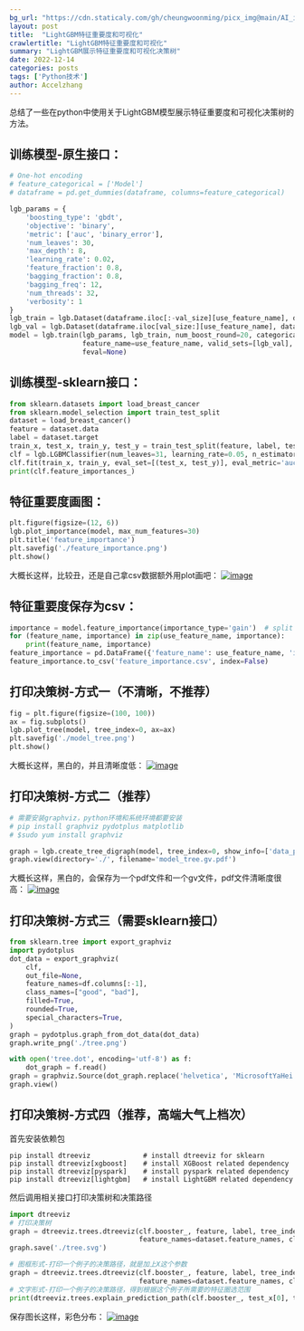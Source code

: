 ```yaml
---
bg_url: "https://cdn.staticaly.com/gh/cheungwoonming/picx_img@main/AI_img/AI-image-005.png"
layout: post
title:  "LightGBM特征重要度和可视化"
crawlertitle: "LightGBM特征重要度和可视化"
summary: "LightGBM展示特征重要度和可视化决策树"
date: 2022-12-14
categories: posts
tags: ['Python技术']
author: Accelzhang
---
```


总结了一些在python中使用关于LightGBM模型展示特征重要度和可视化决策树的方法。

## 训练模型-原生接口：
```python
# One-hot encoding
# feature_categorical = ['Model']
# dataframe = pd.get_dummies(dataframe, columns=feature_categorical)

lgb_params = {
    'boosting_type': 'gbdt',
    'objective': 'binary',
    'metric': ['auc', 'binary_error'],
    'num_leaves': 30,
    'max_depth': 8,
    'learning_rate': 0.02,
    'feature_fraction': 0.8,
    'bagging_fraction': 0.8,
    'bagging_freq': 12,
    'num_threads': 32,
    'verbosity': 1
}
lgb_train = lgb.Dataset(dataframe.iloc[:-val_size][use_feature_name], dataframe.iloc[:-val_size]['label'])
lgb_val = lgb.Dataset(dataframe.iloc[val_size:][use_feature_name], dataframe.iloc[val_size:]['label'])
model = lgb.train(lgb_params, lgb_train, num_boost_round=20, categorical_feature=use_categorical_feature,
                  feature_name=use_feature_name, valid_sets=[lgb_val], early_stopping_rounds=10, verbose_eval=1,
                  feval=None)
```

## 训练模型-sklearn接口：
```python
from sklearn.datasets import load_breast_cancer
from sklearn.model_selection import train_test_split
dataset = load_breast_cancer()
feature = dataset.data
label = dataset.target
train_x, test_x, train_y, test_y = train_test_split(feature, label, test_size=0.2)
clf = lgb.LGBMClassifier(num_leaves=31, learning_rate=0.05, n_estimators=20)
clf.fit(train_x, train_y, eval_set=[(test_x, test_y)], eval_metric='auc', early_stopping_rounds=5)
print(clf.feature_importances_)
```

## 特征重要度画图：
```python
plt.figure(figsize=(12, 6))
lgb.plot_importance(model, max_num_features=30)
plt.title('feature_importance')
plt.savefig('./feature_importance.png')
plt.show()
```
大概长这样，比较丑，还是自己拿csv数据额外用plot画吧：
[![image]({{site.images}}/2022/2022-12-14-1.png)]({{site.images}}/2022/2022-12-14-1.png)

## 特征重要度保存为csv：
```python
importance = model.feature_importance(importance_type='gain')  # split
for (feature_name, importance) in zip(use_feature_name, importance):
    print(feature_name, importance)
feature_importance = pd.DataFrame({'feature_name': use_feature_name, 'importance': importance})
feature_importance.to_csv('feature_importance.csv', index=False)
```

## 打印决策树-方式一（不清晰，不推荐）
```python
fig = plt.figure(figsize=(100, 100))
ax = fig.subplots()
lgb.plot_tree(model, tree_index=0, ax=ax)
plt.savefig('./model_tree.png')
plt.show()
```
大概长这样，黑白的，并且清晰度低：
[![image]({{site.images}}/2022/2022-12-14-2.png)]({{site.images}}/2022/2022-12-14-2.png)


## 打印决策树-方式二（推荐）
```python
# 需要安装graphviz，python环境和系统环境都要安装
# pip install graphviz pydotplus matplotlib
# $sudo yum install graphviz

graph = lgb.create_tree_digraph(model, tree_index=0, show_info=['data_percentage', 'internal_value', 'internal_weight'], orientation='vertical')
graph.view(directory='./', filename='model_tree.gv.pdf')
```
大概长这样，黑白的，会保存为一个pdf文件和一个gv文件，pdf文件清晰度很高：
[![image]({{site.images}}/2022/2022-12-14-3.png)]({{site.images}}/2022/2022-12-14-3.png)


## 打印决策树-方式三（需要sklearn接口）
```python
from sklearn.tree import export_graphviz
import pydotplus
dot_data = export_graphviz(
    clf,
    out_file=None,
    feature_names=df.columns[:-1],
    class_names=["good", "bad"],
    filled=True,
    rounded=True,
    special_characters=True,
)
graph = pydotplus.graph_from_dot_data(dot_data)
graph.write_png('./tree.png')

with open('tree.dot', encoding='utf-8') as f:
    dot_graph = f.read()
graph = graphviz.Source(dot_graph.replace('helvetica', 'MicrosoftYaHei'))  # 如果提示警告可以将MicrosoftYaHei改为FangSong
graph.view()
```

## 打印决策树-方式四（推荐，高端大气上档次）
首先安装依赖包
```shell
pip install dtreeviz             # install dtreeviz for sklearn
pip install dtreeviz[xgboost]    # install XGBoost related dependency
pip install dtreeviz[pyspark]    # install pyspark related dependency
pip install dtreeviz[lightgbm]   # install LightGBM related dependency
```
然后调用相关接口打印决策树和决策路径
```python
import dtreeviz
# 打印决策树
graph = dtreeviz.trees.dtreeviz(clf.booster_, feature, label, tree_index=1, target_name='label', orientation='TD',
                                feature_names=dataset.feature_names, class_names=['good', 'bad'])
graph.save('./tree.svg')

# 图框形式-打印一个例子的决策路径，就是加上X这个参数
graph = dtreeviz.trees.dtreeviz(clf.booster_, feature, label, tree_index=1, target_name='label', X=test_x[0],
                                feature_names=dataset.feature_names, class_names=['good', 'bad'])
# 文字形式-打印一个例子的决策路径，得到根据这个例子所需要的特征圈选范围
print(dtreeviz.trees.explain_prediction_path(clf.booster_, test_x[0], tree_index=1, feature_names=dataset.feature_names, explanation_type="plain_english"))
```
保存图长这样，彩色分布：
[![image]({{site.images}}/2022/2022-12-14-4.png)]({{site.images}}/2022/2022-12-14-4.png)




